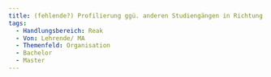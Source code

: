 ```yaml
---
title: (fehlende?) Profilierung ggü. anderen Studiengängen in Richtung Medien?
tags:
  - Handlungsbereich: Reak
  - Von: Lehrende/ MA
  - Themenfeld: Organisation
  - Bachelor
  - Master
---
```

